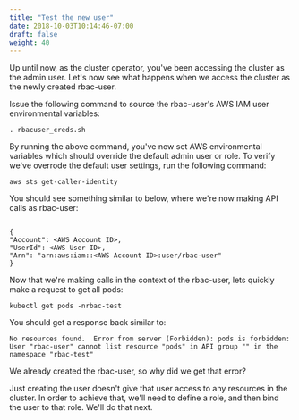 ```yaml
---
title: "Test the new user"
date: 2018-10-03T10:14:46-07:00
draft: false
weight: 40
---
```


Up until now, as the cluster operator, you've been accessing the cluster as the admin user.  Let's now see what happens when we access the cluster as the newly created rbac-user.

Issue the following command to source the rbac-user's AWS IAM user environmental variables:

```
. rbacuser_creds.sh
```
By running the above command, you've now set AWS environmental variables which should override the default admin user or role.  To verify we've overrode the default user settings, run the following command:

```
aws sts get-caller-identity
```

You should see something similar to below, where we're now making API calls as rbac-user:

```

{
"Account": <AWS Account ID>,
"UserId": <AWS User ID>,
"Arn": "arn:aws:iam::<AWS Account ID>:user/rbac-user"
}

```

Now that we're making calls in the context of the rbac-user, lets quickly make a request to get all pods:

```
kubectl get pods -nrbac-test
```

You should get a response back similar to:

```
No resources found.  Error from server (Forbidden): pods is forbidden: User "rbac-user" cannot list resource "pods" in API group "" in the namespace "rbac-test"
```

We already created the rbac-user, so why did we get that error?  

Just creating the user doesn't give that user access to any resources in the cluster.  In order to achieve that, we'll need to define a role, and then bind the user to that role.  We'll do that next.
